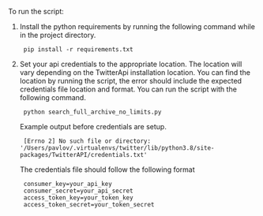 To run the script:

1. Install the python requirements by running the following command while in
the project directory.

        pip install -r requirements.txt

2. Set your api credentials to the appropriate location. The location will
vary depending on the TwitterApi  installation location. You can find the
location by running the script, the error should include the expected
credentials file location and format. You can run the script with the following
command.

        python search_full_archive_no_limits.py

    Example output before credentials are setup.

        [Errno 2] No such file or directory: '/Users/pavlov/.virtualenvs/twitter/lib/python3.8/site-packages/TwitterAPI/credentials.txt'

    The credentials file should follow the following format

        consumer_key=your_api_key
        consumer_secret=your_api_secret
        access_token_key=your_token_key
        access_token_secret=your_token_secret
